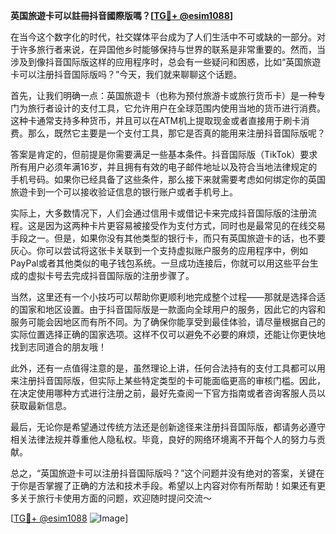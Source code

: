 **英国旅遊卡可以註冊抖音國際版嗎？[[TG💪+ @esim1088](https://t.me/s/esim1088)]**

在当今这个数字化的时代，社交媒体平台成为了人们生活中不可或缺的一部分。对于许多旅行者来说，在异国他乡时能够保持与世界的联系是非常重要的。然而，当涉及到像抖音国际版这样的应用程序时，总会有一些疑问和困惑，比如“英国旅遊卡可以注册抖音国际版吗？”今天，我们就来聊聊这个话题。

首先，让我们明确一点：英国旅遊卡（也称为预付旅游卡或旅行货币卡）是一种专门为旅行者设计的支付工具，它允许用户在全球范围内使用当地的货币进行消费。这种卡通常支持多种货币，并且可以在ATM机上提取现金或者直接用于刷卡消费。那么，既然它主要是一个支付工具，那它是否真的能用来注册抖音国际版呢？

答案是肯定的，但前提是你需要满足一些基本条件。抖音国际版（TikTok）要求所有用户必须年满16岁，并且拥有有效的电子邮件地址以及符合当地法律规定的手机号码。如果你已经具备了这些条件，那么接下来就需要考虑如何绑定你的英国旅遊卡到一个可以接收验证信息的银行账户或者手机号上。

实际上，大多数情况下，人们会通过信用卡或借记卡来完成抖音国际版的注册流程。这是因为这两种卡片更容易被接受作为支付方式，同时也是最常见的在线交易手段之一。但是，如果你没有其他类型的银行卡，而只有英国旅遊卡的话，也不要灰心。你可以尝试将这张卡关联到一个支持虚拟账户服务的应用程序中，例如PayPal或者其他类似的电子钱包系统。一旦成功连接后，你就可以用这些平台生成的虚拟卡号去完成抖音国际版的注册步骤了。

当然，这里还有一个小技巧可以帮助你更顺利地完成整个过程——那就是选择合适的国家和地区设置。由于抖音国际版是一款面向全球用户的服务，因此它的内容和服务可能会因地区而有所不同。为了确保你能享受到最佳体验，请尽量根据自己的实际位置选择正确的国家选项。这样不仅可以避免不必要的麻烦，还能让你更快地找到志同道合的朋友哦！

此外，还有一点值得注意的是，虽然理论上讲，任何合法持有的支付工具都可以用来注册抖音国际版，但实际上某些特定类型的卡可能面临更高的审核门槛。因此，在决定使用哪种方式进行注册之前，最好先查阅一下官方指南或者咨询客服人员以获取最新信息。

最后，无论你是希望通过传统方法还是创新途径来注册抖音国际版，都请务必遵守相关法律法规并尊重他人隐私权。毕竟，良好的网络环境离不开每个人的努力与贡献。

总之，“英国旅遊卡可以注册抖音国际版吗？”这个问题并没有绝对的答案，关键在于你是否掌握了正确的方法和技术手段。希望以上内容对你有所帮助！如果还有更多关于旅行卡使用方面的问题，欢迎随时提问交流～

[[TG💪+ @esim1088](https://t.me/s/esim1088) ![Image](https://i.postimg.cc/4NQfJmqS/Snipaste-2025-05-13-00-14-12.png)]